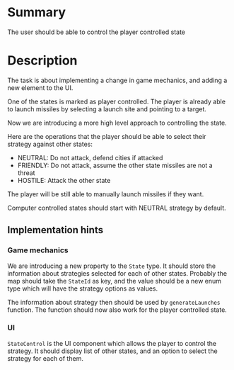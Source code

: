 # Summary

The user should be able to control the player controlled state

# Description

The task is about implementing a change in game mechanics, and adding a new element to the UI.

One of the states is marked as player controlled. The player is already able to launch missiles by selecting a launch site and pointing to a target.

Now we are introducing a more high level approach to controlling the state.

Here are the operations that the player should be able to select their strategy against other states:

- NEUTRAL: Do not attack, defend cities if attacked
- FRIENDLY: Do not attack, assume the other state missiles are not a threat
- HOSTILE: Attack the other state

The player will be still able to manually launch missiles if they want.

Computer controlled states should start with NEUTRAL strategy by default.

## Implementation hints

### Game mechanics

We are introducing a new property to the `State` type. It should store the information about strategies selected for each of other states.
Probably the map should take the `StateId` as key, and the value should be a new enum type which will have the strategy options as values.

The information about strategy then should be used by `generateLaunches` function. The function should now also work for the player controlled state.

### UI

`StateControl` is the UI component which allows the player to control the strategy.
It should display list of other states, and an option to select the strategy for each of them.
